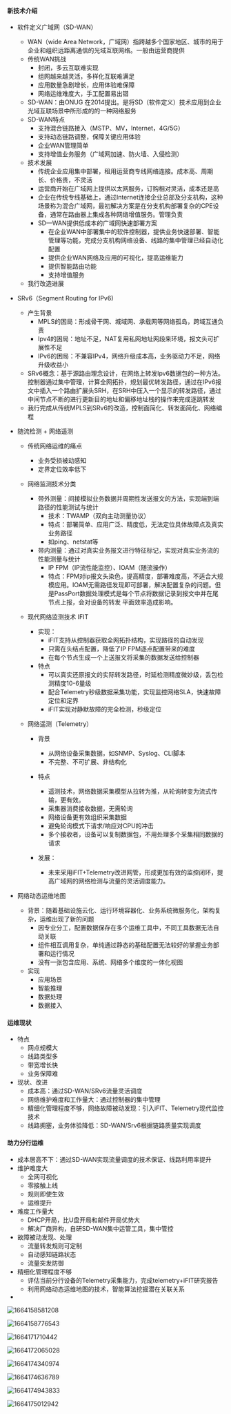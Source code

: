 #### 新技术介绍

- 软件定义广域网（SD-WAN）

  - WAN（wide Area Network，广域网）指跨越多个国家地区、城市的用于企业和组织远距离通信的光域互联网络。一般由运营商提供
  - 传统WAN挑战
    - 封闭，多云互联难实现
    - 组网越来越灵活，多样化互联难满足
    - 应用数量急剧增长，应用体验难保障
    - 网络运维难度大，手工配置易出错
  - SD-WAN：由ONUG 在2014提出。是将SD（软件定义）技术应用到企业光域互联场景中所形成的的一种网络服务
  - SD-WAN特点
    - 支持混合链路接入（MSTP、MV，Internet，4G/5G）
    - 支持动态链路调整，保障关键应用体验
    - 企业WAN管理简单
    - 支持增值业务服务（广域网加速、防火墙、入侵检测）
  - 技术发展
    - 传统企业应用集中部署，租用运营商专线网络连接。成本高、周期长、价格贵，不灵活
    - 运营商开始在广域网上提供以太网服务，订购相对灵活，成本还是高
    - 企业在传统专线基础上，通过Internet连接企业总部及分支机构，这种场景称为混合广域网，最初解决方案是在分支机构部署复杂的CPE设备，通常在路由器上集成各种网络增值服务。管理负责
    - SD—WAN提供低成本的广域网快速部署方案
      - 在企业WAN中部署集中的软件控制器，提供业务快速部署、智能管理等功能，完成分支机构网络设备、线路的集中管理已经自动化配置
      - 提供企业WAN网络及应用的可视化，提高运维能力
      - 提供智能路由功能
      - 支持增值服务
  - 我行改造进展

- SRv6（Segment Routing for IPv6)

  - 产生背景
    - MPLS的困局：形成骨干网、城域网、承载网等网络孤岛，跨域互通负责
    - Ipv4的困局：地址不足，NAT复用私网地址网段来环境，报文头可扩展性不足
    - IPv6的困局：不兼容IPv4，网络升级成本高，业务驱动力不足，网络升级收益小
  - SRv6概念：基于源路由理念设计，在网络上转发Ipv6数据包的一种方法。控制器通过集中管理，计算全网拓扑，规划最优转发路径，通过在IPv6报文中插入一个路由扩展头SRH，在SRH中压入一个显示的转发路径，通过中间节点不断的进行更新目的地址和偏移地址栈的操作来完成逐跳转发
  - 我行完成从传统MPLS到SRv6的改造，控制面简化、转发面简化、网络编程

- 随流检测 + 网络遥测

  - 传统网络运维的痛点

    - 业务受损被动感知
    - 定界定位效率低下

  - 网络监测技术分类

    - 带外测量：间接模拟业务数据并周期性发送报文的方法，实现端到端路径的性能测试与统计
      - 技术：TWAMP（双向主动测量协议）
      - 特点：部署简单、应用广泛、精度低，无法定位具体故障点及真实业务路径
      - 如ping、netstat等
    - 带内测量：通过对真实业务报文进行特征标记，实现对真实业务流的性能测量与统计
      - IP FPM（IP流性能监控）、IOAM（随流操作）
      - 特点：FPM对ip报文头染色，提高精度，部署难度高，不适合大规模应用。IOAM无需路径发现即可部署，解决配置复杂的问题。但是PassPort数据处理模式是每个节点将数据记录到报文中并在尾节点上报，会对设备的转发 平面效率造成影响。

  - 现代网络监测技术  IFIT

    - 实现：
      - iFIT支持从控制器获取全网拓扑结构，实现路径的自动发现
      - 只需在头结点配置，降低了IP FPM逐点配置带来的难度
      - 在每个节点生成一个上送报文将采集的数据发送给控制器
    - 特点
      - 可以真实还原报文的实际转发路径，时延检测精度微妙级，丢包检测精度10-6量级
      - 配合Telemetry秒级数据采集功能，实现监控网络SLA，快速故障定位和定界
      - iFIT实现对静默故障的完全检测，秒级定位

  - 网络遥测（Telemetry）

    - 背景
      - 从网络设备采集数据，如SNMP、Syslog、CLI脚本
      - 不完整、不可扩展、非结构化
    - 特点
      - 遥测技术，网络数据采集模型从拉转为推，从轮询转变为流式传输，更有效。
      - 采集器消费接收数据，无需轮询
      - 网络设备更有效组织采集数据
      - 避免轮询模式下请求/响应对CPU的冲击
      - 多个接收者，设备可以复制数据包，不用处理多个采集相同数据的请求

    - 发展：
      - 未来采用iFIT+Telemetry改进网管，形成更加有效的监控闭环，提高广域网的网络检测与流量的灵活调度能力。

- 网络动态运维地图

  - 背景：随着基础设施云化、运行环境容器化、业务系统微服务化，架构复杂，运维出现了新的问题
    - 因专业分工，配置数据保存在多个运维工具中，不同工具数据无法自动关联
    - 组件相互调用复杂，单纯通过静态的基础配置无法较好的掌握业务部署和运行情况
    - 没有一张包含应用、系统、网络多个维度的一体化视图
  - 实现
    - 应用场景
    - 智能推理
    - 数据处理
    - 数据接入



#### 运维现状

- 特点
  - 网点规模大
  - 线路类型多
  - 带宽增长快
  - 业务保障难
- 现状、改进
  - 成本高：通过SD-WAN/SRv6流量灵活调度
  - 网络维护难度和工作量大：通过控制器的集中管理
  - 精细化管理程度不够，网络故障被动发现：引入iFIT、Telemetry现代监控技术
  - 线路拥塞，业务体验降低：SD-WAN/Srv6根据链路质量实现调度



#### 助力分行运维

- 成本居高不下：通过SD-WAN实现流量调度的技术保证、线路利用率提升
- 维护难度大
  - 全网可视化
  - 零接触上线
  - 规则即使生效
  - 运维提升
- 难度工作量大
  - DHCP开局，比U盘开局和邮件开局优势大
  - 解决厂商异构，自研SD-WAN集中运管工具，集中管控
- 故障被动发现、处理
  - 流量转发规则可定制
  - 自动感知链路状态
  - 流量突发防御
- 精细化管理程度不够
  - 评估当前分行设备的Telemetry采集能力，完成telemetry+iFIT研究报告
  - 利用网络动态运维地图的技术，智能算法挖掘潜在关联关系
- 







![1664158581208](C:\Users\gykj-suny01\AppData\Roaming\Typora\typora-user-images\1664158581208.png)



![1664158776543](C:\Users\gykj-suny01\AppData\Roaming\Typora\typora-user-images\1664158776543.png)



![1664171710442](C:\Users\gykj-suny01\AppData\Roaming\Typora\typora-user-images\1664171710442.png)



![1664172065028](C:\Users\gykj-suny01\AppData\Roaming\Typora\typora-user-images\1664172065028.png)



![1664174340974](C:\Users\gykj-suny01\AppData\Roaming\Typora\typora-user-images\1664174340974.png)





![1664174636789](C:\Users\gykj-suny01\AppData\Roaming\Typora\typora-user-images\1664174636789.png)





![1664174943833](C:\Users\gykj-suny01\AppData\Roaming\Typora\typora-user-images\1664174943833.png)

![1664175012942](C:\Users\gykj-suny01\AppData\Roaming\Typora\typora-user-images\1664175012942.png)